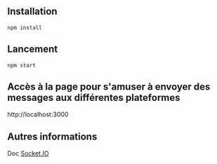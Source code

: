 ## Installation

`npm install`

## Lancement

`npm start`

## Accès à la page pour s'amuser à envoyer des messages aux différentes plateformes

http://localhost:3000

## Autres informations

Doc [Socket.IO](https://socket.io/docs/v4/)
